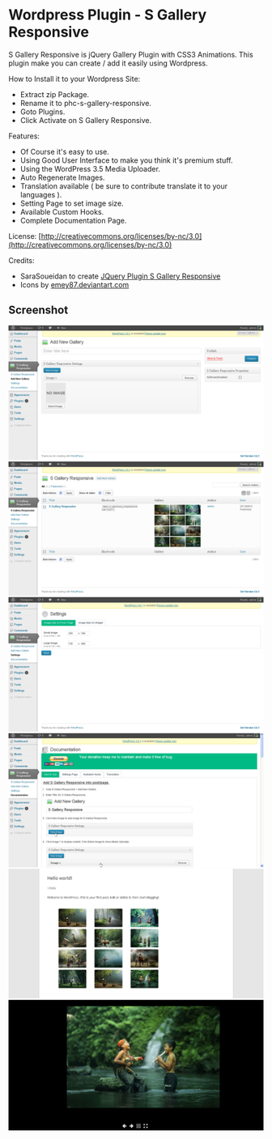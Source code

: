 # Wordpress Plugin - S Gallery Responsive

S Gallery Responsive is jQuery Gallery Plugin with CSS3 Animations. 
This plugin make you can create / add it easily using Wordpress.

How to Install it to your Wordpress Site:
* Extract zip Package.
* Rename it to phc-s-gallery-responsive.
* Goto Plugins.
* Click Activate on S Gallery Responsive.

Features:
* Of Course it's easy to use.
* Using Good User Interface to make you think it's premium stuff.
* Using the WordPress 3.5 Media Uploader.
* Auto Regenerate Images.
* Translation available ( be sure to contribute translate it to your languages ).
* Setting Page to set image size.
* Available Custom Hooks.
* Complete Documentation Page.

License: [http://creativecommons.org/licenses/by-nc/3.0](http://creativecommons.org/licenses/by-nc/3.0)

Credits:
* SaraSoueidan to create [JQuery Plugin S Gallery Responsive](http://sarasoueidan.com/blog/s-gallery-responsive-jquery-gallery-plugin-with-css3-animations/)
* Icons by [emey87.deviantart.com](http://emey87.deviantart.com)

## Screenshot
![Screenshot 1](screenshot/screenshot1.png)
![Screenshot 2](screenshot/screenshot2.png)
![Screenshot 3](screenshot/screenshot3.png)
![Screenshot 4](screenshot/screenshot4.png)
![Screenshot 5](screenshot/screenshot5.png)
![Screenshot 6](screenshot/screenshot6.png)